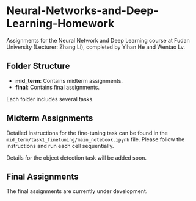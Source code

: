 # Neural-Networks-and-Deep-Learning-Homework

Assignments for the Neural Network and Deep Learning course at Fudan University (Lecturer: Zhang Li), completed by Yihan He and Wentao Lv.

## Folder Structure

- **mid_term**: Contains midterm assignments.
- **final**: Contains final assignments.

Each folder includes several tasks.

## Midterm Assignments

Detailed instructions for the fine-tuning task can be found in the `mid_term/task1_finetuning/main_notebook.ipynb` file. Please follow the instructions and run each cell sequentially.

Details for the object detection task will be added soon.

## Final Assignments

The final assignments are currently under development.
